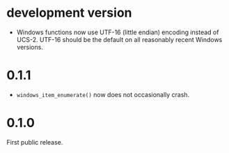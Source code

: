 
# development version

* Windows functions now use UTF-16 (little endian) encoding instead
  of UCS-2. UTF-16 should be the default on all reasonably recent
  Windows versions.

# 0.1.1

* `windows_item_enumerate()` now does not occasionally crash.

# 0.1.0

First public release.
